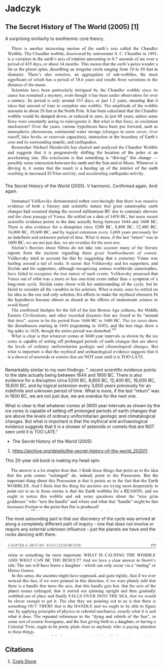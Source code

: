 # Jadczyk

## The Secret History of The World (2005) [1]

A surprising similarity to exothermic core theory.

![](img/jadczyk1.jpg)

The Secret History of the World (2005).
V harmonic. Confirmed again. And again.

![](img/jadczyk2.jpg)

Remarkably similar to my own findings: "..recent scientific evidence points to the date actually being between 1644 and 1600 BC. There is also evidence for a disruption circa 5200 BC, 8,800 BC, 12,400 BC, 16,000 BC, 19,600 BC, and by logical extension every 3,600 years previously for an indefinite and unknown period of time. What is more, if the last “return” was in 1600 BC, we are not just due, we are overdue for the next one. 

What is clear is that whatever comes at 3600 year intervals as shown by the ice cores is capable of setting off prolonged periods of earth changes that are above the levels of ordinary uniformitarian geologic and climatalogical changes. But what is important is that the mythical and archaeological evidence suggests that it is a shower of asteroids or comets that are NOT seen until it is TOO LATE." 

- The Secret History of the World (2005)
1. https://archive.org/details/the-secret-history-of-the-world_202011 .

This 20-year old book is making my head spin.

![](img/jadczyk3.jpg)

The most astounding part is that our discovery of the cycle was arrived at along a completely different path of inquiry - one that does not involve or require any external unknown influence - just the planets we have and the rocks dancing with them.

![](img/jadczyk4.jpg)

## Citations

1. [Craig Stone](https://nobulart.com)